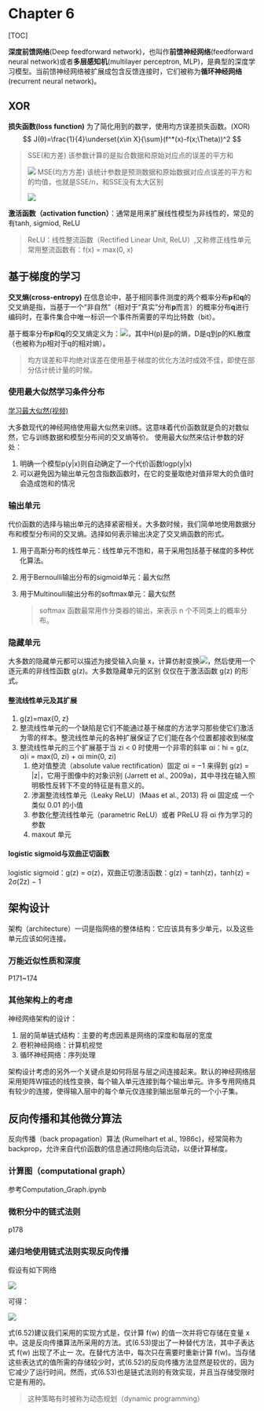 # Chapter 6

[TOC]

**深度前馈网络**(Deep feedforward network)，也叫作**前馈神经网络**(feedforward neural network)或者**多层感知机**(multilayer perceptron, MLP)，是典型的深度学习模型。当前馈神经网络被扩展成包含反馈连接时，它们被称为**循环神经网络**(recurrent neural network)。

## XOR

**损失函数(loss function)**
为了简化用到的数学，使用均方误差损失函数。(XOR)
$$
J(θ)=\frac{1}{4}\underset{x\in X}{\sum}(f^*(x)-f(x;\Theta))^2
$$

>SSE(和方差)
>该参数计算的是拟合数据和原始对应点的误差的平方和
>
>![](http://ww1.sinaimg.cn/large/006WFczGgy1g2zl0y55yxj3082017q2q.jpg)
>MSE(均方方差)
>该统计参数是预测数据和原始数据对应点误差的平方和的均值，也就是SSE/n，和SSE没有太大区别
>
>![](http://ww1.sinaimg.cn/large/006WFczGgy1g2zl1fqa5qj30av01j3yc.jpg)

**激活函数（activation function）**：通常是用来扩展线性模型为非线性的，常见的有tanh, sigmiod, ReLU

>ReLU：线性整流函数（Rectified Linear Unit, ReLU）,又称修正线性单元
>常用整流函数有：f(x) = max(0, x)

## 基于梯度的学习
**交叉熵(cross-entropy)**
在信息论中，基于相同事件测度的两个概率分布**p**和**q**的交叉熵是指，当基于一个“非自然”（相对于“真实”分布**p**而言）的概率分布**q**进行编码时，在事件集合中唯一标识一个事件所需要的平均比特数（bit）。

基于概率分布**p**和**q**的交叉熵定义为：![](http://ww1.sinaimg.cn/large/006WFczGgy1g2zl37y9nnj309800t743.jpg)，其中H(p)是p的熵，D是q到p的KL散度（也被称为p相对于q的相对熵）。

> 均方误差和平均绝对误差在使用基于梯度的优化方法时成效不佳，即使在部分估计统计量的时候。

### 使用最大似然学习条件分布
[学习最大似然(视频)](https://www.bilibili.com/video/av15944258/?spm_id_from=333.788.b_7265636f5f6c697374.2)

大多数现代的神经网络使用最大似然来训练。这意味着代价函数就是负的对数似然，它与训练数据和模型分布间的交叉熵等价。
使用最大似然来估计参数的好处：
1. 明确一个模型p(y|x)则自动确定了一个代价函数logp(y|x)
2. 可以避免因为输出单元包含指数函数时，在它的变量取绝对值非常大的负值时会造成饱和的情况

### 输出单元

代价函数的选择与输出单元的选择紧密相关。大多数时候，我们简单地使用数据分布和模型分布间的交叉熵。选择如何表示输出决定了交叉熵函数的形式。

1. 用于高斯分布的线性单元：线性单元不饱和，易于采用包括基于梯度的多种优化算法。

2. 用于Bernoulli输出分布的sigmoid单元：最大似然

3. 用于Multinoulli输出分布的softmax单元：最大似然

   > softmax 函数最常用作分类器的输出，来表示 n 个不同类上的概率分布。

### 隐藏单元

大多数的隐藏单元都可以描述为接受输入向量 x，计算仿射变换![](http://ww1.sinaimg.cn/large/006WFczGgy1g2zn4fbglej303l00smwx.jpg)，然后使用一个逐元素的非线性函数 g(z)。大多数隐藏单元的区别 仅仅在于激活函数 g(z) 的形式。

#### 整流线性单元及其扩展

1. g(z)=max{0, z}
2. 整流线性单元的一个缺陷是它们不能通过基于梯度的方法学习那些使它们激活为零的样本。整流线性单元的各种扩展保证了它们能在各个位置都接收到梯度
3. 整流线性单元的三个扩展基于当 zi < 0 时使用一个非零的斜率 αi：hi = g(z, α)i = max(0, zi) + αi min(0, zi)
   1. 绝对值整流（absolute value rectification）固定 αi = −1 来得到 g(z) = |z|，它用于图像中的对象识别 (Jarrett et al., 2009a)，其中寻找在输入照明极性反转下不变的特征是有意义的。
   2. 渗漏整流线性单元（Leaky ReLU）(Maas et al., 2013) 将 αi 固定成 一个类似 0.01 的小值
   3. 参数化整流线性单元（parametric ReLU）或者 PReLU 将 αi 作为学习的参数
   4. maxout 单元

#### logistic sigmoid与双曲正切函数

logistic sigmoid：g(z) = σ(z)，双曲正切激活函数：g(z) = tanh(z)，tanh(z) = 2σ(2z) − 1

## 架构设计

架构（architecture）一词是指网络的整体结构：它应该具有多少单元，以及这些单元应该如何连接。

### 万能近似性质和深度

P171~174

### 其他架构上的考虑

神经网络架构的设计：

1. 层的简单链式结构：主要的考虑因素是网络的深度和每层的宽度
2. 卷积神经网络：计算机视觉
3. 循环神经网络：序列处理

架构设计考虑的另外一个关键点是如何将层与层之间连接起来。默认的神经网络层采用矩阵W描述的线性变换，每个输入单元连接到每个输出单元。许多专用网络具有较少的连接，使得输入层中的每个单元仅连接到输出层单元的一个小子集。

## 反向传播和其他微分算法

反向传播（back propagation）算法 (Rumelhart et al., 1986c)，经常简称为backprop，允许来自代价函数的信息通过网络向后流动，以便计算梯度。

### 计算图（computational graph）

参考Computation_Graph.ipynb

### 微积分中的链式法则

p178

### 递归地使用链式法则实现反向传播

假设有如下网络

![](http://ww1.sinaimg.cn/large/006WFczGgy1g2zquyc37rj302r09nmx4.jpg)

可得：

![](http://ww1.sinaimg.cn/large/006WFczGgy1g2zqvw28lfj30e204cwel.jpg)

式(6.52)建议我们采用的实现方式是，仅计算 f(w) 的值一次并将它存储在变量 x 中。这是反向传播算法所采用的方法。式(6.53)提出了一种替代方法，其中子表达式 f(w) 出现了不止一 次。在替代方法中，每次只在需要时重新计算 f(w)。当存储这些表达式的值所需的存储较少时，式(6.52)的反向传播方法显然是较优的，因为它减少了运行时间。然而，式(6.53)也是链式法则的有效实现，并且当存储受限时它是有用的。

> 这种策略有时被称为动态规划（dynamic programming）

